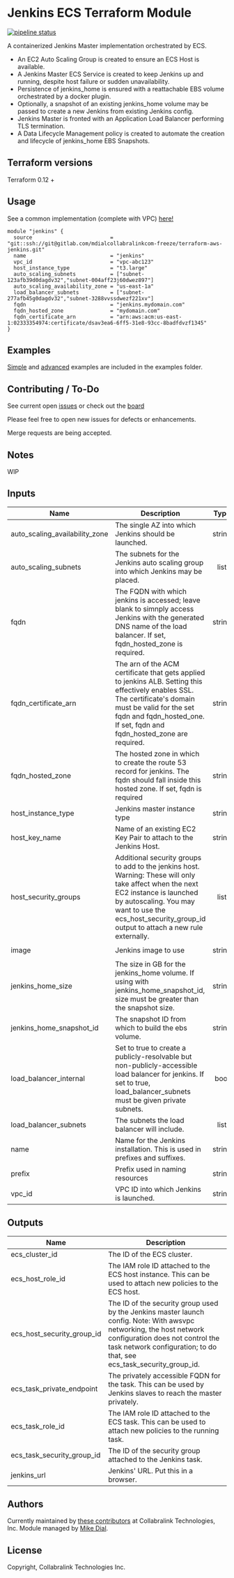 # Jenkins ECS Terraform Module

[![pipeline status](https://gitlab.com/mdialcollabralinkcom-freeze/terraform-aws-jenkins/badges/master/pipeline.svg)](https://gitlab.com/mdialcollabralinkcom-freeze/terraform-aws-jenkins/-/commits/master)

A containerized Jenkins Master implementation orchestrated by ECS.
- An EC2 Auto Scaling Group is created to ensure an ECS Host is available.
- A Jenkins Master ECS Service is created to keep Jenkins up and running, despite host failure or sudden unavailability.
- Persistence of jenkins_home is ensured with a reattachable EBS volume orchestrated by a docker plugin.
- Optionally, a snapshot of an existing jenkins_home volume may be passed to create a new Jenkins from existing Jenkins config.
- Jenkins Master is fronted with an Application Load Balancer performing TLS termination.
- A Data Lifecycle Management policy is created to automate the creation and lifecycle of jenkins_home EBS Snapshots.

## Terraform versions

Terraform 0.12 +


## Usage
See a common implementation (complete with VPC) [here!](examples/common)

```hcl
module "jenkins" {
  source                         = "git::ssh://git@gitlab.com/mdialcollabralinkcom-freeze/terraform-aws-jenkins.git"
  name                           = "jenkins"
  vpc_id                         = "vpc-abc123"
  host_instance_type             = "t3.large"
  auto_scaling_subnets           = ["subnet-123afb39d0dagdv32","subnet-004aff23j60dwez897"]
  auto_scaling_availability_zone = "us-east-1a"
  load_balancer_subnets          = ["subnet-277afb45g0dagdv32","subnet-3288vvssdwezf221xv"]
  fqdn                           = "jenkins.mydomain.com"
  fqdn_hosted_zone               = "mydomain.com"
  fqdn_certificate_arn           = "arn:aws:acm:us-east-1:02333354974:certificate/dsav3ea6-6ff5-31e8-93cc-8badfdvzf1345"
}
```


## Examples
[Simple](examples/simple) and [advanced](examples/advanced) examples are included in the examples folder.


## Contributing / To-Do

See current open [issues](https://gitlab.com/mdialcollabralinkcom-freeze/terraform-aws-jenkins/issues) or check out the [board](https://gitlab.com/mdialcollabralinkcom-freeze/terraform-aws-jenkins/-/boards)

Please feel free to open new issues for defects or enhancements.

Merge requests are being accepted.


## Notes

WIP


<!-- BEGINNING OF PRE-COMMIT-TERRAFORM DOCS HOOK -->
## Inputs

| Name | Description | Type | Default | Required |
|------|-------------|:----:|:-----:|:-----:|
| auto\_scaling\_availability\_zone | The single AZ into which Jenkins should be launched. | string | n/a | yes |
| auto\_scaling\_subnets | The subnets for the Jenkins auto scaling group into which Jenkins may be placed. | list | n/a | yes |
| fqdn | The FQDN with which jenkins is accessed; leave blank to simnply access Jenkins with the generated DNS name of the load balancer.  If set, fqdn_hosted_zone is required. | string | `""` | no |
| fqdn\_certificate\_arn | The arn of the ACM certificate that gets applied to jenkins ALB.  Setting this effectively enables SSL.  The certificate's domain must be valid for the set fqdn and fqdn_hosted_one.  If set, fqdn and fqdn_hosted_zone are required. | string | `""` | no |
| fqdn\_hosted\_zone | The hosted zone in which to create the route 53 record for jenkins.  The fqdn should fall inside this hosted zone.  If set, fqdn is required | string | `""` | no |
| host\_instance\_type | Jenkins master instance type | string | `"m5.xlarge"` | no |
| host\_key\_name | Name of an existing EC2 Key Pair to attach to the Jenkins Host. | string | `""` | no |
| host\_security\_groups | Additional security groups to add to the jenkins host.  Warning:  These will only take affect when the next EC2 instance is launched by autoscaling.  You may want to use the ecs_host_security_group_id output to attach a new rule externally. | list | `[]` | no |
| image | Jenkins image to use | string | `"jenkins/jenkins:lts-centos"` | no |
| jenkins\_home\_size | The size in GB for the jenkins_home volume.  If using with jenkins_home_snapshot_id, size must be greater than the snapshot size. | string | `"50"` | no |
| jenkins\_home\_snapshot\_id | The snapshot ID from which to build the ebs volume. | string | `""` | no |
| load\_balancer\_internal | Set to true to create a publicly-resolvable but non-publicly-accessible load balancer for jenkins.  If set to true, load_balancer_subnets must be given private subnets. | bool | `"false"` | no |
| load\_balancer\_subnets | The subnets the load balancer will include. | list | n/a | yes |
| name | Name for the Jenkins installation.  This is used in prefixes and suffixes. | string | n/a | yes |
| prefix | Prefix used in naming resources | string | `"jenkins"` | no |
| vpc\_id | VPC ID into which Jenkins is launched. | string | n/a | yes |

## Outputs

| Name | Description |
|------|-------------|
| ecs\_cluster\_id | The ID of the ECS cluster. |
| ecs\_host\_role\_id | The IAM role ID attached to the ECS host instance.  This can be used to attach new policies to the ECS host. |
| ecs\_host\_security\_group\_id | The ID of the security group used by the Jenkins master launch config.  Note:  With awsvpc networking, the host network configuration does not control the task network configuration; to do that, see ecs_task_security_group_id. |
| ecs\_task\_private\_endpoint | The privately accessible FQDN for the task.  This can be used by Jenkins slaves to reach the master privately. |
| ecs\_task\_role\_id | The IAM role ID attached to the ECS task.  This can be used to attach new policies to the running task. |
| ecs\_task\_security\_group\_id | The ID of the security group attached to the Jenkins task. |
| jenkins\_url | Jenkins' URL.  Put this in a browser. |

<!-- END OF PRE-COMMIT-TERRAFORM DOCS HOOK -->


## Authors

Currently maintained by [these contributors](https://gitlab.com/mdialcollabralinkcom-freeze/terraform-aws-jenkins/-/graphs/master) at Collabralink Technologies, Inc.
Module managed by [Mike Dial](https://gitlab.com/mdialcollabralinkcom).

## License

Copyright, Collabralink Technologies Inc.
